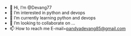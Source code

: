 - 👋 Hi, I’m @Devang77
- 👀 I’m interested in python and devops
- 🌱 I’m currently learning python and devops
- 💞️ I’m looking to collaborate on ...
- 📫 How to reach me E-mail=pandyadevang85@gmail.com
  


<!---
Devang77/Devang77 is a ✨ special ✨ repository because its `README.md` (this file) appears on your GitHub profile.
You can click the Preview link to take a look at your changes.
--->
